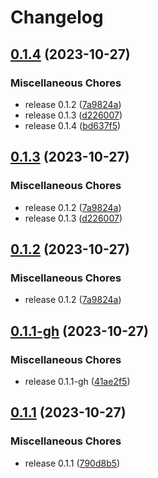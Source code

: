 # Changelog

## [0.1.4](https://github.com/catppuccin/toolbox/compare/catppuccin-catwalk-v0.1.1-gh...catppuccin-catwalk-v0.1.4) (2023-10-27)


### Miscellaneous Chores

* release 0.1.2 ([7a9824a](https://github.com/catppuccin/toolbox/commit/7a9824ab1507940e350838db4eb948c79fcb502b))
* release 0.1.3 ([d226007](https://github.com/catppuccin/toolbox/commit/d22600737891eac9e636cb99c1f4018b5d017bad))
* release 0.1.4 ([bd637f5](https://github.com/catppuccin/toolbox/commit/bd637f567335a799823597bd6aa58aa44ea9705b))

## [0.1.3](https://github.com/catppuccin/toolbox/compare/catppuccin-catwalk-v0.1.1-gh...catppuccin-catwalk-v0.1.3) (2023-10-27)


### Miscellaneous Chores

* release 0.1.2 ([7a9824a](https://github.com/catppuccin/toolbox/commit/7a9824ab1507940e350838db4eb948c79fcb502b))
* release 0.1.3 ([d226007](https://github.com/catppuccin/toolbox/commit/d22600737891eac9e636cb99c1f4018b5d017bad))

## [0.1.2](https://github.com/catppuccin/toolbox/compare/catppuccin-catwalk-v0.1.1-gh...catppuccin-catwalk-v0.1.2) (2023-10-27)


### Miscellaneous Chores

* release 0.1.2 ([7a9824a](https://github.com/catppuccin/toolbox/commit/7a9824ab1507940e350838db4eb948c79fcb502b))

## [0.1.1-gh](https://github.com/catppuccin/toolbox/compare/catppuccin-catwalk-v0.1.1...catppuccin-catwalk-v0.1.1-gh) (2023-10-27)


### Miscellaneous Chores

* release 0.1.1-gh ([41ae2f5](https://github.com/catppuccin/toolbox/commit/41ae2f5c7480280a2ab7ef5e558db6bd51e32295))

## [0.1.1](https://github.com/catppuccin/toolbox/compare/catppuccin-catwalk-v0.1.1...catppuccin-catwalk-v0.1.1) (2023-10-27)


### Miscellaneous Chores

* release 0.1.1 ([790d8b5](https://github.com/catppuccin/toolbox/commit/790d8b5fc28b8e4ad488064abee811cc28d34c97))
